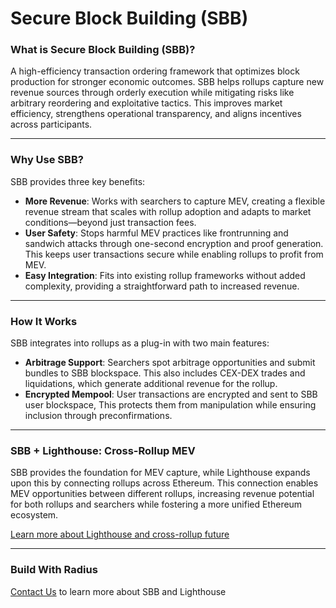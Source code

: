 # Secure Block Building (SBB)

### What is Secure Block Building (SBB)?

A high-efficiency transaction ordering framework that optimizes block production for stronger economic outcomes. SBB helps rollups capture new revenue sources through orderly execution while mitigating risks like arbitrary reordering and exploitative tactics. This improves market efficiency, strengthens operational transparency, and aligns incentives across participants.

***

### **Why Use SBB?**

SBB provides three key benefits:

* **More Revenue**: Works with searchers to capture MEV, creating a flexible revenue stream that scales with rollup adoption and adapts to market conditions—beyond just transaction fees.
* **User Safety**: Stops harmful MEV practices like frontrunning and sandwich attacks through one-second encryption and proof generation. This keeps user transactions secure while enabling rollups to profit from MEV.
* **Easy Integration**: Fits into existing rollup frameworks without added complexity, providing a straightforward path to increased revenue.

***

### How It Works

SBB integrates into rollups as a plug-in with two main features:

* **Arbitrage Support**: Searchers spot arbitrage opportunities and submit bundles to SBB blockspace. This also includes CEX-DEX trades and liquidations, which generate additional revenue for the rollup.
* **Encrypted Mempool**: User transactions are encrypted and sent to SBB user blockspace, This protects them from manipulation while ensuring inclusion through preconfirmations.

***

### **SBB + Lighthouse: Cross-Rollup MEV**

SBB provides the foundation for MEV capture, while Lighthouse expands upon this by connecting rollups across Ethereum. This connection enables MEV opportunities between different rollups, increasing revenue potential for both rollups and searchers while fostering a more unified Ethereum ecosystem.

[Learn more about Lighthouse and cross-rollup future](lighthouse/)

***

### Build With Radius

[Contact Us](https://www.theradius.xyz/contact) to learn more about SBB and Lighthouse
